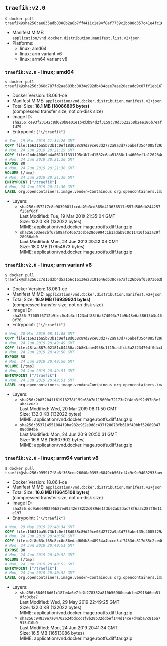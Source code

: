 ## `traefik:v2.0`

```console
$ docker pull traefik@sha256:ae835adb8308b2a8b7ff8411c1a94f8af7759c2bb88d357c41e4fc1642e6b28c
```

-	Manifest MIME: `application/vnd.docker.distribution.manifest.list.v2+json`
-	Platforms:
	-	linux; amd64
	-	linux; arm variant v6
	-	linux; arm64 variant v8

### `traefik:v2.0` - linux; amd64

```console
$ docker pull traefik@sha256:868d787fd2aa683bc8038e992db434cee7aee20acadd9c87ff1eb167973e62b6
```

-	Docker Version: 18.06.1-ce
-	Manifest MIME: `application/vnd.docker.distribution.manifest.v2+json`
-	Total Size: **18.1 MB (18086895 bytes)**  
	(compressed transfer size, not on-disk size)
-	Image ID: `sha256:ce93f23142c8d020b8e01e1b4d3b94d2f3159c70d3522258b2ee186b7eaf1d79`
-	Entrypoint: `["\/traefik"]`

```dockerfile
# Tue, 19 Mar 2019 21:34:26 GMT
COPY file:16631ba5b73b1c0ef18d038c89d29ce03d2772a9a3d775abef35c4085f29a3bf in /etc/ssl/certs/ 
# Mon, 24 Jun 2019 20:21:29 GMT
COPY file:2bde408d9b4a0613f1331195e3b7ed1582c6aa51838c1a4600ef1a126234ef07 in / 
# Mon, 24 Jun 2019 20:21:30 GMT
EXPOSE 80
# Mon, 24 Jun 2019 20:21:30 GMT
VOLUME [/tmp]
# Mon, 24 Jun 2019 20:21:30 GMT
ENTRYPOINT ["/traefik"]
# Mon, 24 Jun 2019 20:21:30 GMT
LABEL org.opencontainers.image.vendor=Containous org.opencontainers.image.url=https://traefik.io org.opencontainers.image.title=Traefik org.opencontainers.image.description=A modern reverse-proxy org.opencontainers.image.version=v2.0.0-alpha7 org.opencontainers.image.documentation=https://docs.traefik.io
```

-	Layers:
	-	`sha256:d572f7c8e98390811ccda70b3cd865d413636517e557d586db244257f25ef6df`  
		Last Modified: Tue, 19 Mar 2019 21:35:04 GMT  
		Size: 132.0 KB (132022 bytes)  
		MIME: application/vnd.docker.image.rootfs.diff.tar.gzip
	-	`sha256:03ee2bf67b08afc46673cebe28d0994c1b1adab9c0c11410f5a3a29f28936ab0`  
		Last Modified: Mon, 24 Jun 2019 20:22:04 GMT  
		Size: 18.0 MB (17954873 bytes)  
		MIME: application/vnd.docker.image.rootfs.diff.tar.gzip

### `traefik:v2.0` - linux; arm variant v6

```console
$ docker pull traefik@sha256:c7d15d3b4d5a156c16130e23101646db38c7e7afc26b0af05073663ba1bc7038
```

-	Docker Version: 18.06.1-ce
-	Manifest MIME: `application/vnd.docker.distribution.manifest.v2+json`
-	Total Size: **16.9 MB (16939924 bytes)**  
	(compressed transfer size, not on-disk size)
-	Image ID: `sha256:77605f6712b9fec0c4b3cf123bdf88f6a574093c7fb9b48e6a38613b3c460f76`
-	Entrypoint: `["\/traefik"]`

```dockerfile
# Wed, 20 Mar 2019 08:11:08 GMT
COPY file:16631ba5b73b1c0ef18d038c89d29ce03d2772a9a3d775abef35c4085f29a3bf in /etc/ssl/certs/ 
# Mon, 24 Jun 2019 20:49:49 GMT
COPY file:48faa887c02181c04450ac2b8e3aae4958c1f15cadfcb5a2f23470df0dccba1f in / 
# Mon, 24 Jun 2019 20:49:50 GMT
EXPOSE 80
# Mon, 24 Jun 2019 20:49:50 GMT
VOLUME [/tmp]
# Mon, 24 Jun 2019 20:49:51 GMT
ENTRYPOINT ["/traefik"]
# Mon, 24 Jun 2019 20:49:51 GMT
LABEL org.opencontainers.image.vendor=Containous org.opencontainers.image.url=https://traefik.io org.opencontainers.image.title=Traefik org.opencontainers.image.description=A modern reverse-proxy org.opencontainers.image.version=v2.0.0-alpha7 org.opencontainers.image.documentation=https://docs.traefik.io
```

-	Layers:
	-	`sha256:2b85204ff61918278f159c68b7d115600c72173e7f4db3f92d97b8ef4be1c8e9`  
		Last Modified: Wed, 20 Mar 2019 08:11:50 GMT  
		Size: 132.0 KB (132022 bytes)  
		MIME: application/vnd.docker.image.rootfs.diff.tar.gzip
	-	`sha256:053714551084f9ba982c962e9d8c437f28078fb610f40bbf5268984788dd94be`  
		Last Modified: Mon, 24 Jun 2019 20:50:31 GMT  
		Size: 16.8 MB (16807902 bytes)  
		MIME: application/vnd.docker.image.rootfs.diff.tar.gzip

### `traefik:v2.0` - linux; arm64 variant v8

```console
$ docker pull traefik@sha256:9959f7f8b8f365cee26060a0395e6849cb56fcf4c9c9e94082933aedd75947b4
```

-	Docker Version: 18.06.1-ce
-	Manifest MIME: `application/vnd.docker.distribution.manifest.v2+json`
-	Total Size: **16.6 MB (16645108 bytes)**  
	(compressed transfer size, not on-disk size)
-	Image ID: `sha256:dd9a6e698295b87ed9342e78222c089de1f3b62ab2dac78f6a3c287f0e11e197`
-	Entrypoint: `["\/traefik"]`

```dockerfile
# Wed, 29 May 2019 22:48:34 GMT
COPY file:16631ba5b73b1c0ef18d038c89d29ce03d2772a9a3d775abef35c4085f29a3bf in /etc/ssl/certs/ 
# Mon, 24 Jun 2019 20:40:50 GMT
COPY file:e2f8d63cf65c8cc0e86edad600b8e48954a4bcce3af7453dc817d85c2ce468e5 in / 
# Mon, 24 Jun 2019 20:40:51 GMT
EXPOSE 80
# Mon, 24 Jun 2019 20:40:52 GMT
VOLUME [/tmp]
# Mon, 24 Jun 2019 20:40:52 GMT
ENTRYPOINT ["/traefik"]
# Mon, 24 Jun 2019 20:40:52 GMT
LABEL org.opencontainers.image.vendor=Containous org.opencontainers.image.url=https://traefik.io org.opencontainers.image.title=Traefik org.opencontainers.image.description=A modern reverse-proxy org.opencontainers.image.version=v2.0.0-alpha7 org.opencontainers.image.documentation=https://docs.traefik.io
```

-	Layers:
	-	`sha256:584016d61c187e4a6e7fe7b278382a810b56900deabfe42918d6ea510fc0cbe7`  
		Last Modified: Wed, 29 May 2019 22:49:25 GMT  
		Size: 132.0 KB (132022 bytes)  
		MIME: application/vnd.docker.image.rootfs.diff.tar.gzip
	-	`sha256:94839e7a04702624bdccd1f8b29b32ddbef144d14ce7d4aba7c816a7915d10b9`  
		Last Modified: Mon, 24 Jun 2019 20:41:34 GMT  
		Size: 16.5 MB (16513086 bytes)  
		MIME: application/vnd.docker.image.rootfs.diff.tar.gzip
